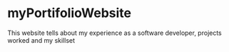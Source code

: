 # myPortifolioWebsite
This website tells about my experience as a software developer, projects worked and my skillset
